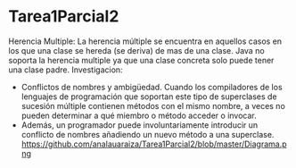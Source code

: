 # Tarea1Parcial2
Herencia Multiple:
La herencia múltiple se encuentra en aquellos casos en los que una clase se hereda (se deriva) de mas de una clase.
Java no soporta la herencia multiple ya que una clase concreta solo puede tener una clase padre.
Investigacion:
- Conflictos de nombres y ambigüedad. Cuando los compiladores de los lenguajes de programación que soportan este tipo de superclases 
  de sucesión múltiple contienen métodos con el mismo nombre, a veces no pueden determinar a qué miembro o método acceder o invocar.
- Además, un programador puede involuntariamente introducir un conflicto de nombres añadiendo un nuevo método a una superclase.
https://github.com/analauaraiza/Tarea1Parcial2/blob/master/Diagrama.png

